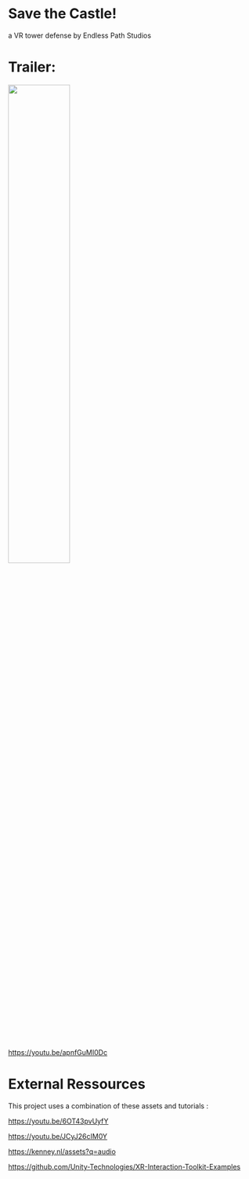 # Save the Castle!
a VR tower defense by Endless Path Studios

# Trailer:
[<img src="https://drive.google.com/uc?id=1jHdlsEvx8o4Za1TSmPwLd1QT4qi5aC1e" width="50%">](https://youtu.be/VWQDnfKPmiM)

https://youtu.be/apnfGuMI0Dc

# External Ressources
This project uses a combination of these assets and tutorials :

https://youtu.be/6OT43pvUyfY

https://youtu.be/JCyJ26cIM0Y

https://kenney.nl/assets?q=audio

https://github.com/Unity-Technologies/XR-Interaction-Toolkit-Examples

